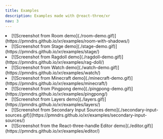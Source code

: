 ```yaml
---
title: Examples
description: Examples made with @react-three/xr
nav: 3
---
```


<Grid cols={2}>
  <li>
    [![Screenshot from Room demo](./room-demo.gif)](https://pmndrs.github.io/xr/examples/room-with-shadows/)
  </li>
  <li>
    [![Screenshot from Stage demo](./stage-demo.gif)](https://pmndrs.github.io/xr/examples/stage/)
  </li>
  <li>
    [![Screenshot from Ragdoll demo](./ragdoll-demo.gif)](https://pmndrs.github.io/xr/examples/rag-doll/)
  </li>
  <li>
    [![Screenshot from Watch demo](./watch-demo.gif)](https://pmndrs.github.io/xr/examples/watch/)
  </li>
  <li>
    [![Screenshot from Minecraft demo](./minecraft-demo.gif)](https://pmndrs.github.io/xr/examples/minecraft/)
  </li>
  <li>
    [![Screenshot from Pingpong demo](./pingpong-demo.gif)](https://pmndrs.github.io/xr/examples/pingpong/)
  </li>
  <li>
    [![Screenshot from Layers demo](./layers.gif)](https://pmndrs.github.io/xr/examples/layers/)
  </li>
  <li>
    [![Screenshot from Secondary Input Sources demo](./secondary-input-sources.gif)](https://pmndrs.github.io/xr/examples/secondary-input-sources/)
  </li>
  <li>
    [![Screenshot from the React-three-handle Editor demo](./editor.gif)](https://pmndrs.github.io/xr/examples/editor/)
  </li>
</Grid>
